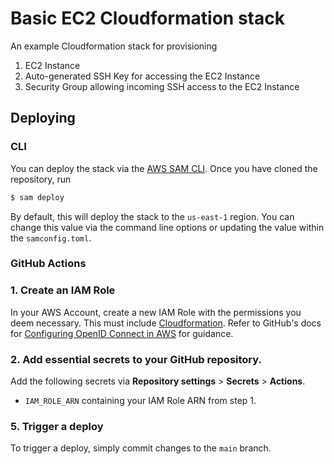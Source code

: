 # Basic EC2 Cloudformation stack
An example Cloudformation stack for provisioning
1. EC2 Instance
1. Auto-generated SSH Key for accessing the EC2 Instance
1. Security Group allowing incoming SSH access to the EC2 Instance

## Deploying

### CLI
You can deploy the stack via the [AWS SAM CLI](https://docs.aws.amazon.com/serverless-application-model/latest/developerguide/install-sam-cli.html). Once you have cloned the repository, run
```bash
$ sam deploy
```
By default, this will deploy the stack to the `us-east-1` region. You can change this value via the command line options or updating the value within the `samconfig.toml`.

### GitHub Actions

### 1. Create an IAM Role
In your AWS Account, create a new IAM Role with the permissions you deem necessary. This must include [Cloudformation](https://aws.amazon.com/cloudformation/). Refer to GitHub's docs for [Configuring OpenID Connect in AWS](https://docs.github.com/en/actions/deployment/security-hardening-your-deployments/configuring-openid-connect-in-amazon-web-services) for guidance.


### 2. Add essential secrets to your GitHub repository.

Add the following secrets via **Repository settings** > **Secrets** > **Actions**.

  - `IAM_ROLE_ARN` containing your IAM Role ARN from step 1.

### 5. Trigger a deploy
To trigger a deploy, simply commit changes to the `main` branch.
